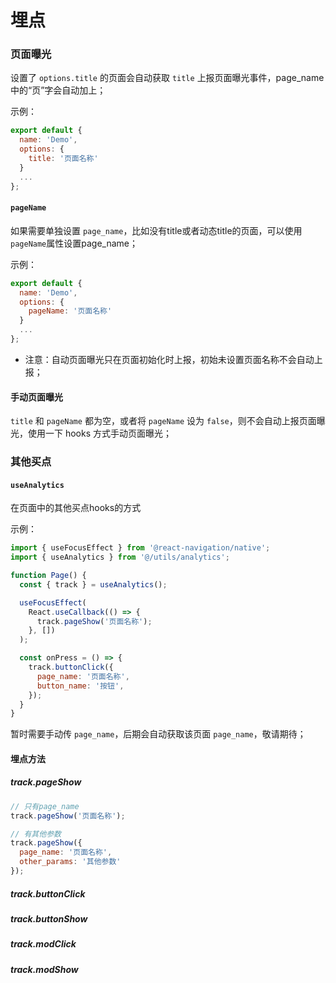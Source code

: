 # 埋点

### 页面曝光

设置了 `options.title` 的页面会自动获取 `title` 上报页面曝光事件，page_name中的“页”字会自动加上；

示例：

```jsx
export default {
  name: 'Demo',
  options: {
    title: '页面名称'
  }
  ...
};
```

#### `pageName`

如果需要单独设置 `page_name`，比如没有title或者动态title的页面，可以使用`pageName`属性设置page_name；

示例：

```jsx
export default {
  name: 'Demo',
  options: {
    pageName: '页面名称'
  }
  ...
};
```

* 注意：自动页面曝光只在页面初始化时上报，初始未设置页面名称不会自动上报；

#### 手动页面曝光

`title` 和 `pageName` 都为空，或者将 `pageName` 设为 `false`，则不会自动上报页面曝光，使用一下 hooks 方式手动页面曝光；

### 其他买点

#### `useAnalytics`

在页面中的其他买点hooks的方式

示例：

```jsx
import { useFocusEffect } from '@react-navigation/native';
import { useAnalytics } from '@/utils/analytics';

function Page() {
  const { track } = useAnalytics();

  useFocusEffect(
    React.useCallback(() => {
      track.pageShow('页面名称');
    }, [])
  );

  const onPress = () => {
    track.buttonClick({
      page_name: '页面名称',
      button_name: '按钮',
    });
  }
}
```

暂时需要手动传 `page_name`，后期会自动获取该页面 `page_name`，敬请期待；

#### 埋点方法

##### track.pageShow

```js
// 只有page_name
track.pageShow('页面名称');

// 有其他参数
track.pageShow({
  page_name: '页面名称',
  other_params: '其他参数'
});
```

##### track.buttonClick

##### track.buttonShow

##### track.modClick

##### track.modShow
